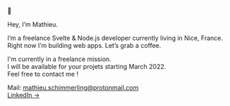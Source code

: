 👾 

Hey, I’m Mathieu.

I’m a freelance Svelte & Node.js developer currently living in Nice, France.<br/>
Right now I’m building web apps. Let’s grab a coffee.

I'm currently in a freelance mission.<br/>
I will be available for your projets starting March 2022.<br/>
Feel free to contact me !

Mail: mathieu.schimmerling@protonmail.com<br/>
[LinkedIn &rarr;](https://www.linkedin.com/in/mathieu-schimmerling)
